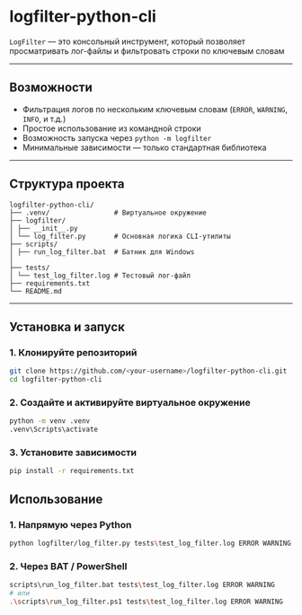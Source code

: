 # logfilter-python-cli

`LogFilter` — это консольный инструмент, который позволяет просматривать лог-файлы и фильтровать строки по ключевым словам

---

## Возможности

- Фильтрация логов по нескольким ключевым словам (`ERROR`, `WARNING`, `INFO`, и т.д.)
- Простое использование из командной строки
- Возможность запуска через `python -m logfilter`
- Минимальные зависимости — только стандартная библиотека

---

## Структура проекта

```
logfilter-python-cli/
├── .venv/                # Виртуальное окружение
├── logfilter/
│ ├── __init__.py
│ └── log_filter.py       # Основная логика CLI-утилиты
├── scripts/
│ ├── run_log_filter.bat  # Батник для Windows
│
├── tests/
│ └── test_log_filter.log # Тестовый лог-файл
├── requirements.txt
└── README.md
```

---

## Установка и запуск

### 1. Клонируйте репозиторий

```bash
git clone https://github.com/<your-username>/logfilter-python-cli.git
cd logfilter-python-cli
```

### 2. Создайте и активируйте виртуальное окружение

```bash
python -m venv .venv
.venv\Scripts\activate
```

### 3. Установите зависимости

```bash
pip install -r requirements.txt
```

## Использование

### 1. Напрямую через Python

```bash
python logfilter/log_filter.py tests\test_log_filter.log ERROR WARNING
```

### 2. Через BAT / PowerShell

```bash
scripts\run_log_filter.bat tests\test_log_filter.log ERROR WARNING
# или
.\scripts\run_log_filter.ps1 tests\test_log_filter.log ERROR WARNING

```
